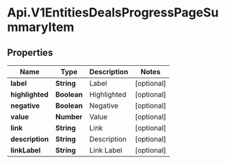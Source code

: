 # Api.V1EntitiesDealsProgressPageSummaryItem

## Properties

Name | Type | Description | Notes
------------ | ------------- | ------------- | -------------
**label** | **String** | Label | [optional] 
**highlighted** | **Boolean** | Highlighted | [optional] 
**negative** | **Boolean** | Negative | [optional] 
**value** | **Number** | Value | [optional] 
**link** | **String** | Link | [optional] 
**description** | **String** | Description | [optional] 
**linkLabel** | **String** | Link Label | [optional] 


